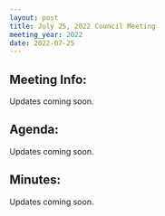 ```yaml
---
layout: post
title: July 25, 2022 Council Meeting
meeting_year: 2022
date: 2022-07-25
---
```

## Meeting Info:

Updates coming soon.

## Agenda:

Updates coming soon.

## Minutes:

Updates coming soon.